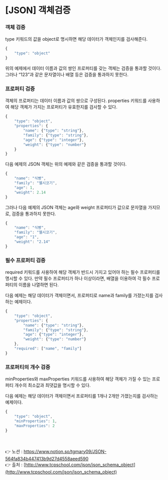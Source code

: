 # [****JSON] 객체검증****

### 객체 검증

type 키워드의 값을 object로 명시하면 해당 데이터가 객체인지를 검사해준다.

```jsx
{
    "type": "object"
}
```

위의 예제에서 데이터 이름과 값의 쌍인 프로퍼티를 갖는 객체는 검증을 통과할 것이다. 
그러나 “123”과 같은 문자열이나 배열 등은 검증을 통과하지 못한다.

### 프로퍼티 검증

객체의 프로퍼티는 데이터 이름과 값의 쌍으로 구성된다.
properties 키워드를 사용하여 해당 객체가 가지는 프로퍼티가 유효한지를 검사할 수 있다.

```jsx
{
    "type": "object",
    "properties": {
        "name": {"type": "string"},
        "family": {"type": "string"},
        "age": {"type": "integer"},
        "weight": {"type": "number"}
    }
}
```

다음 예제의 JSON 객체는 위의 예제와 같은 검증을 통과할 것이다.

```jsx
{
    "name": "식빵",
    "family": "웰시코기",
    "age": 1,
    "weight": 2.14
}
```

그러나 다음 예제의 JSON 객체는 age와 weight 프로퍼티가 값으로 문자열을 가지므로, 
검증을 통과하지 못한다.

```jsx
{
    "name": "식빵",
    "family": "웰시코기",
    "age": "1",
    "weight": "2.14"
}
```

### 필수 프로퍼티 검증

required 키워드를 사용하여 해당 객체가 반드시 가지고 있어야 하는 필수 프로퍼티를 명시할 수 
있다. 만약 필수 프로퍼티가 하나 이상이라면, 배열을 이용하여 각 필수 프로퍼티의 이름을 나열하면 된다.

다음 예제는 해당 데이터가 객체이면서, 
프로퍼티로 name과 family를 가졌는지를 검사하는 예제이다.

```jsx
{
    "type": "object",
    "properties": {
        "name": {"type": "string"},
        "family": {"type": "string"},
        "age": {"type": "integer"},
        "weight": {"type": "number"}
    },
    "required": ["name", "family"]
}
```

### 프로퍼티의 개수 검증

minProperties와 maxProperties 키워드를 사용하여 해당 객체가 가질 수 있는 프로퍼티 개수의 
최소값과 최댓값을 명시할 수 있다.

다음 예제는 해당 데이터가 객체이면서 프로퍼티를 1개나 2개만 가졌는지를 검사하는 예제이다.

```jsx
{
    "type": "object",
    "minProperties": 1,
    "maxProperties": 2
}
```

<br><br>
👉 노션 : https://www.notion.so/tgmary09/JSON-564fa834b447413b9d27d4558aeed590
<br>
👉 출처 : [http://www.tcpschool.com/json/json_schema_object](http://www.tcpschool.com/json/json_schema_object)
